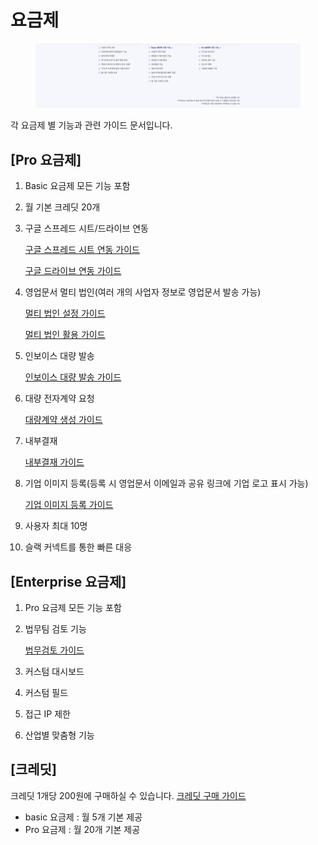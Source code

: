 # 요금제

<figure><img src="../.gitbook/assets/image (2).png" alt=""><figcaption></figcaption></figure>

각 요금제 별 기능과 관련 가이드 문서입니다.

## \[Pro 요금제]

1. Basic 요금제 모든 기능 포함
2. 월 기본 크레딧 20개&#x20;
3.  구글 스프레드 시트/드라이브 연동&#x20;

    [구글 스프레드 시트 연동 가이드](../services/5.md)

    [구글 드라이브 연동 가이드](../services/6.md)&#x20;
4.  영업문서 멀티 법인(여러 개의 사업자 정보로 영업문서 발송 가능)&#x20;

    [멀티 법인 설정 가이드](../business/1.md#undefined-1)

    [멀티 법인 활용 가이드](https://docs.prix.im/documents/1)&#x20;
5.  인보이스 대량 발송&#x20;

    [인보이스 대량 발송 가이드](../documents/1.md#pro) &#x20;
6.  대량 전자계약 요청&#x20;

    [대량계약 생성 가이드](../contracts/5.md#pro)&#x20;
7.  내부결재&#x20;

    [내부결재 가이드](../contracts/6.md)&#x20;
8.  기업 이미지 등록(등록 시 영업문서 이메일과 공유 링크에 기업 로고 표시 가능)&#x20;

    [기업 이미지 등록 가이드](../business/1.md#undefined-1)
9. 사용자 최대 10명&#x20;
10. 슬랙 커넥트를 통한 빠른 대응&#x20;

## \[Enterprise 요금제]

1. Pro 요금제 모든 기능 포함
2.  법무팀 검토 기능&#x20;

    [법무검토 가이드](../contracts/7.md) &#x20;
3. 커스텀 대시보드
4. 커스텀 필드&#x20;
5. 접근 IP 제한&#x20;
6. 산업별 맞춤형 기능&#x20;

## \[크레딧]

크레딧 1개당 200원에 구매하실 수 있습니다.  [크레딧 구매 가이드](../business/4.md)&#x20;

* basic 요금제 : 월 5개 기본 제공&#x20;
* Pro 요금제 : 월 20개 기본 제공&#x20;
